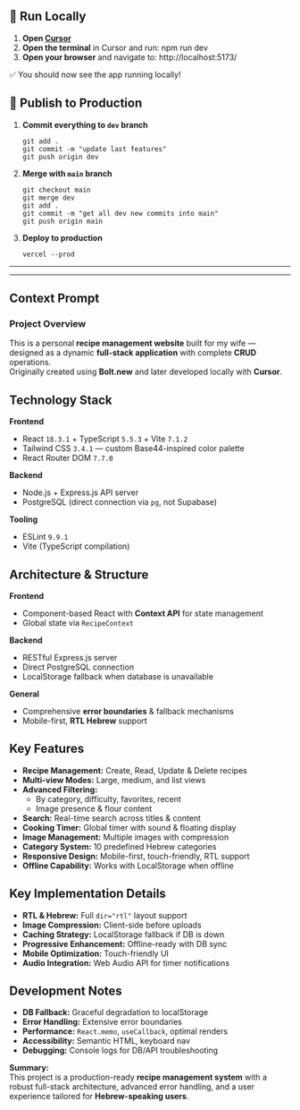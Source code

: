 ## 🚀 Run Locally

1. **Open [Cursor](https://cursor.sh/)**
2. **Open the terminal** in Cursor and run:
npm run dev
3. **Open your browser** and navigate to:
http://localhost:5173/

✅ You should now see the app running locally!


## 🚀 Publish to Production

1. **Commit everything to `dev` branch**
    ```
    git add .
    git commit -m "update last features"
    git push origin dev
    ```

2. **Merge with `main` branch**
    ```
    git checkout main
    git merge dev
    git add .
    git commit -m "get all dev new commits into main"
    git push origin main
    ```

3. **Deploy to production**
    ```
    vercel --prod
    ```

---
---


## Context Prompt

### Project Overview
This is a personal **recipe management website** built for my wife — designed as a dynamic **full-stack application** with complete **CRUD** operations.  
Originally created using **Bolt.new** and later developed locally with **Cursor**.

## Technology Stack

**Frontend**
- React `18.3.1` + TypeScript `5.5.3` + Vite `7.1.2`
- Tailwind CSS `3.4.1` — custom Base44-inspired color palette
- React Router DOM `7.7.0`

**Backend**
- Node.js + Express.js API server  
- PostgreSQL (direct connection via `pg`, not Supabase)

**Tooling**
- ESLint `9.9.1`
- Vite (TypeScript compilation)

## Architecture & Structure

**Frontend**
- Component-based React with **Context API** for state management
- Global state via `RecipeContext`

**Backend**
- RESTful Express.js server  
- Direct PostgreSQL connection  
- LocalStorage fallback when database is unavailable

**General**
- Comprehensive **error boundaries** & fallback mechanisms  
- Mobile-first, **RTL Hebrew** support

## Key Features
- **Recipe Management:** Create, Read, Update & Delete recipes
- **Multi-view Modes:** Large, medium, and list views
- **Advanced Filtering:**  
  - By category, difficulty, favorites, recent  
  - Image presence & flour content
- **Search:** Real-time search across titles & content
- **Cooking Timer:** Global timer with sound & floating display
- **Image Management:** Multiple images with compression
- **Category System:** 10 predefined Hebrew categories
- **Responsive Design:** Mobile-first, touch-friendly, RTL support
- **Offline Capability:** Works with LocalStorage when offline

## Key Implementation Details
- **RTL & Hebrew:** Full `dir="rtl"` layout support
- **Image Compression:** Client-side before uploads
- **Caching Strategy:** LocalStorage fallback if DB is down
- **Progressive Enhancement:** Offline-ready with DB sync
- **Mobile Optimization:** Touch-friendly UI
- **Audio Integration:** Web Audio API for timer notifications

## Development Notes
- **DB Fallback:** Graceful degradation to localStorage
- **Error Handling:** Extensive error boundaries  
- **Performance:** `React.memo`, `useCallback`, optimal renders
- **Accessibility:** Semantic HTML, keyboard nav
- **Debugging:** Console logs for DB/API troubleshooting

**Summary:**  
This project is a production-ready **recipe management system** with a robust full-stack architecture, advanced error handling, and a user experience tailored for **Hebrew-speaking users**.

